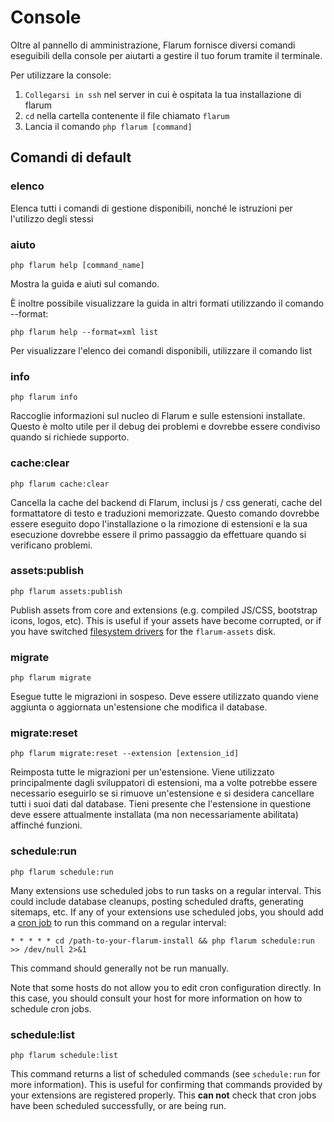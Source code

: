# Console

Oltre al pannello di amministrazione, Flarum fornisce diversi comandi eseguibili della console per aiutarti a gestire il tuo forum tramite il terminale.

Per utilizzare la console:

1. `Collegarsi in ssh` nel server in cui è ospitata la tua installazione di flarum
2. `cd` nella cartella contenente il file chiamato `flarum`
3. Lancia il comando `php flarum [command]`

## Comandi di default

### elenco

Elenca tutti i comandi di gestione disponibili, nonché le istruzioni per l'utilizzo degli stessi

### aiuto

`php flarum help [command_name]`

Mostra la guida e aiuti sul comando.

È inoltre possibile visualizzare la guida in altri formati utilizzando il comando --format:

`php flarum help --format=xml list`

Per visualizzare l'elenco dei comandi disponibili, utilizzare il comando list

### info

`php flarum info`

Raccoglie informazioni sul nucleo di Flarum e sulle estensioni installate. Questo è molto utile per il debug dei problemi e dovrebbe essere condiviso quando si richiede supporto.

### cache:clear

`php flarum cache:clear`

Cancella la cache del backend di Flarum, inclusi js / css generati, cache del formattatore di testo e traduzioni memorizzate. Questo comando dovrebbe essere eseguito dopo l'installazione o la rimozione di estensioni e la sua esecuzione dovrebbe essere il primo passaggio da effettuare quando si verificano problemi.

### assets:publish

`php flarum assets:publish`

Publish assets from core and extensions (e.g. compiled JS/CSS, bootstrap icons, logos, etc). This is useful if your assets have become corrupted, or if you have switched [filesystem drivers](extend/filesystem.md) for the `flarum-assets` disk.

### migrate

`php flarum migrate`

Esegue tutte le migrazioni in sospeso. Deve essere utilizzato quando viene aggiunta o aggiornata un'estensione che modifica il database.

### migrate:reset

`php flarum migrate:reset --extension [extension_id]`

Reimposta tutte le migrazioni per un'estensione. Viene utilizzato principalmente dagli sviluppatori di estensioni, ma a volte potrebbe essere necessario eseguirlo se si rimuove un'estensione e si desidera cancellare tutti i suoi dati dal database. Tieni presente che l'estensione in questione deve essere attualmente installata (ma non necessariamente abilitata) affinché funzioni.

### schedule:run

`php flarum schedule:run`

Many extensions use scheduled jobs to run tasks on a regular interval. This could include database cleanups, posting scheduled drafts, generating sitemaps, etc. If any of your extensions use scheduled jobs, you should add a [cron job](https://ostechnix.com/a-beginners-guide-to-cron-jobs/) to run this command on a regular interval:

```
* * * * * cd /path-to-your-flarum-install && php flarum schedule:run >> /dev/null 2>&1
```

This command should generally not be run manually.

Note that some hosts do not allow you to edit cron configuration directly. In this case, you should consult your host for more information on how to schedule cron jobs.

### schedule:list

`php flarum schedule:list`

This command returns a list of scheduled commands (see `schedule:run` for more information). This is useful for confirming that commands provided by your extensions are registered properly. This **can not** check that cron jobs have been scheduled successfully, or are being run.